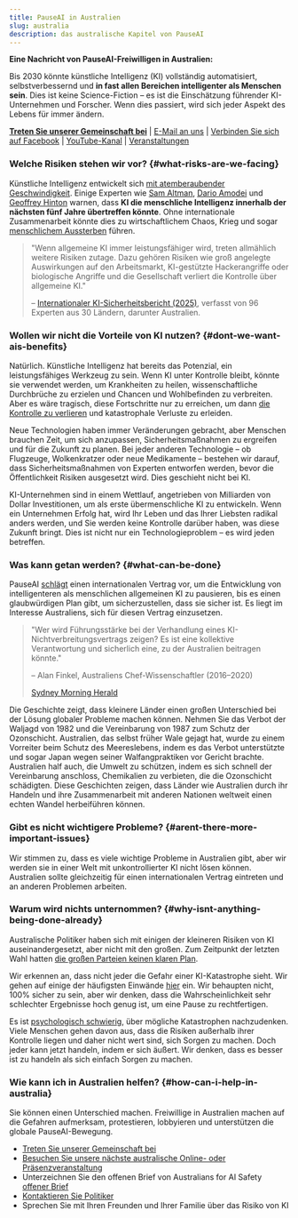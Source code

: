 ```yaml
---
title: PauseAI in Australien
slug: australia
description: das australische Kapitel von PauseAI
---
```

**Eine Nachricht von PauseAI-Freiwilligen in Australien:**

Bis 2030 könnte künstliche Intelligenz (KI) vollständig automatisiert, selbstverbessernd und **in fast allen Bereichen intelligenter als Menschen sein**. Dies ist keine Science-Fiction – es ist die Einschätzung führender KI-Unternehmen und Forscher. Wenn dies passiert, wird sich jeder Aspekt des Lebens für immer ändern.

**[Treten Sie unserer Gemeinschaft bei](/join)** | [E-Mail an uns](mailto:australia@pauseai.info) | [Verbinden Sie sich auf Facebook](https://www.facebook.com/groups/571590459293618) | [YouTube-Kanal](https://www.youtube.com/channel/UCjjMieiOlSFf7jud0yhHQSg) | [Veranstaltungen](https://lu.ma/PauseAIAustralia)

### Welche Risiken stehen wir vor? {#what-risks-are-we-facing}

Künstliche Intelligenz entwickelt sich [mit atemberaubender Geschwindigkeit](/urgency). Einige Experten wie [Sam Altman](https://time.com/7205596/sam-altman-superintelligence-agi/), [Dario Amodei](https://arstechnica.com/ai/2025/01/anthropic-chief-says-ai-could-surpass-almost-all-humans-at-almost-everything-shortly-after-2027/) und [Geoffrey Hinton](https://en.wikipedia.org/wiki/Artificial_general_intelligence) warnen, dass **KI die menschliche Intelligenz innerhalb der nächsten fünf Jahre übertreffen könnte**. Ohne internationale Zusammenarbeit könnte dies zu wirtschaftlichem Chaos, Krieg und sogar [menschlichem Aussterben](/xrisk) führen.

> "Wenn allgemeine KI immer leistungsfähiger wird, treten allmählich weitere Risiken zutage. Dazu gehören Risiken wie groß angelegte Auswirkungen auf den Arbeitsmarkt, KI-gestützte Hackerangriffe oder biologische Angriffe und die Gesellschaft verliert die Kontrolle über allgemeine KI."
>
> – [Internationaler KI-Sicherheitsbericht (2025)](https://assets.publishing.service.gov.uk/media/679a0c48a77d250007d313ee/International_AI_Safety_Report_2025_accessible_f.pdf), verfasst von 96 Experten aus 30 Ländern, darunter Australien.

### Wollen wir nicht die Vorteile von KI nutzen? {#dont-we-want-ais-benefits}

Natürlich. Künstliche Intelligenz hat bereits das Potenzial, ein leistungsfähiges Werkzeug zu sein. Wenn KI unter Kontrolle bleibt, könnte sie verwendet werden, um Krankheiten zu heilen, wissenschaftliche Durchbrüche zu erzielen und Chancen und Wohlbefinden zu verbreiten. Aber es wäre tragisch, diese Fortschritte nur zu erreichen, um dann [die Kontrolle zu verlieren](/ai-takeover) und katastrophale Verluste zu erleiden.

Neue Technologien haben immer Veränderungen gebracht, aber Menschen brauchen Zeit, um sich anzupassen, Sicherheitsmaßnahmen zu ergreifen und für die Zukunft zu planen. Bei jeder anderen Technologie – ob Flugzeuge, Wolkenkratzer oder neue Medikamente – bestehen wir darauf, dass Sicherheitsmaßnahmen von Experten entworfen werden, bevor die Öffentlichkeit Risiken ausgesetzt wird. Dies geschieht nicht bei KI.

KI-Unternehmen sind in einem Wettlauf, angetrieben von Milliarden von Dollar Investitionen, um als erste übermenschliche KI zu entwickeln. Wenn ein Unternehmen Erfolg hat, wird Ihr Leben und das Ihrer Liebsten radikal anders werden, und Sie werden keine Kontrolle darüber haben, was diese Zukunft bringt. Dies ist nicht nur ein Technologieproblem – es wird jeden betreffen.

### Was kann getan werden? {#what-can-be-done}

PauseAI [schlägt](/proposal) einen internationalen Vertrag vor, um die Entwicklung von intelligenteren als menschlichen allgemeinen KI zu pausieren, bis es einen glaubwürdigen Plan gibt, um sicherzustellen, dass sie sicher ist. Es liegt im Interesse Australiens, sich für diesen Vertrag einzusetzen.

> "Wer wird Führungsstärke bei der Verhandlung eines KI-Nichtverbreitungsvertrags zeigen? Es ist eine kollektive Verantwortung und sicherlich eine, zu der Australien beitragen könnte."
>
> – Alan Finkel, Australiens Chef-Wissenschaftler (2016–2020)
>
> [Sydney Morning Herald](https://www.smh.com.au/technology/the-ai-horse-has-bolted-it-s-time-for-the-nuclear-option-20230807-p5duel.html)

Die Geschichte zeigt, dass kleinere Länder einen großen Unterschied bei der Lösung globaler Probleme machen können. Nehmen Sie das Verbot der Waljagd von 1982 und die Vereinbarung von 1987 zum Schutz der Ozonschicht. Australien, das selbst früher Wale gejagt hat, wurde zu einem Vorreiter beim Schutz des Meereslebens, indem es das Verbot unterstützte und sogar Japan wegen seiner Walfangpraktiken vor Gericht brachte. Australien half auch, die Umwelt zu schützen, indem es sich schnell der Vereinbarung anschloss, Chemikalien zu verbieten, die die Ozonschicht schädigten. Diese Geschichten zeigen, dass Länder wie Australien durch ihr Handeln und ihre Zusammenarbeit mit anderen Nationen weltweit einen echten Wandel herbeiführen können.

### Gibt es nicht wichtigere Probleme? {#arent-there-more-important-issues}

Wir stimmen zu, dass es viele wichtige Probleme in Australien gibt, aber wir werden sie in einer Welt mit unkontrollierter KI nicht lösen können. Australien sollte gleichzeitig für einen internationalen Vertrag eintreten und an anderen Problemen arbeiten.

### Warum wird nichts unternommen? {#why-isnt-anything-being-done-already}

Australische Politiker haben sich mit einigen der kleineren Risiken von KI auseinandergesetzt, aber nicht mit den großen. Zum Zeitpunkt der letzten Wahl hatten [die großen Parteien keinen klaren Plan](https://www.australiansforaisafety.com.au/scorecard).

Wir erkennen an, dass nicht jeder die Gefahr einer KI-Katastrophe sieht. Wir gehen auf einige der häufigsten Einwände [hier](/faq) ein. Wir behaupten nicht, 100% sicher zu sein, aber wir denken, dass die Wahrscheinlichkeit sehr schlechter Ergebnisse hoch genug ist, um eine Pause zu rechtfertigen.

Es ist [psychologisch schwierig](/psychology-of-x-risk), über mögliche Katastrophen nachzudenken. Viele Menschen gehen davon aus, dass die Risiken außerhalb ihrer Kontrolle liegen und daher nicht wert sind, sich Sorgen zu machen. Doch jeder kann jetzt handeln, indem er sich äußert. Wir denken, dass es besser ist zu handeln als sich einfach Sorgen zu machen.

### Wie kann ich in Australien helfen? {#how-can-i-help-in-australia}

Sie können einen Unterschied machen. Freiwillige in Australien machen auf die Gefahren aufmerksam, protestieren, lobbyieren und unterstützen die globale PauseAI-Bewegung.

- [Treten Sie unserer Gemeinschaft bei](/join)
- [Besuchen Sie unsere nächste australische Online- oder Präsenzveranstaltung](https://lu.ma/PauseAIAustralia)
- Unterzeichnen Sie den offenen Brief von Australians for AI Safety [offener Brief](https://www.australiansforaisafety.com.au/letters)
- [Kontaktieren Sie Politiker](/writing-a-letter)
- Sprechen Sie mit Ihren Freunden und Ihrer Familie über das Risiko von KI